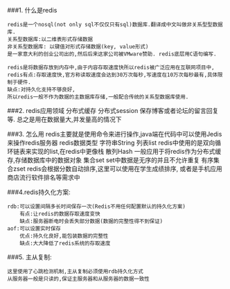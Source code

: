 ###1. 什么是redis

	redis是一个nosql(not only sql不仅仅只有sql)数据库.翻译成中文叫做非关系型型数据库.
	关系型数据库:以二维表形式存储数据
	非关系型数据库: 以键值对形式存储数据(key, value形式)
	是一家意大利的创业公司出的,然后后来这家公司被VMware赞助. redis底层用C语句编写.
	
	redis是将数据存放到内存中,由于内容存取速度快所以redis被广泛应用在互联网项目中,
	redis有点:存取速度快,官方称读取速度会达到30万次每秒,写速度在10万次每秒最有,具体限制于硬件.
	缺点:对持久化支持不够良好,
	所以redis一般不作为数据的主数据库存储,一般配合传统的关系型数据库使用.

###2. redis应用领域
	分布式缓存
	分布式session
	保存博客或者论坛的留言回复等.
	总之是用在数据量大,并发量高的情况下

###3. 怎么用
	redis主要就是使用命令来进行操作,java端在代码中可以使用Jedis来操作redis服务器
	redis数据类型
		字符串String
		列表list  redis中使用的是双向循环链表来实现的list,在redis中更像栈
		散列Hash  一般应用于将redis作为分布式缓存,存储数据库中的数据对象
		集合set set中数据是无序的并且不允许重复
		有序集合zset redis会根据分数自动排序,这里可以使用在学生成绩排序,
			或者是手机应用商店流行软件排名等需求中

###4.redis持久化方案:

	rdb:可以设置间隔多长时间保存一次(Redis不用任何配置默认的持久化方案)
		有点:让redis的数据存取速度变快
		缺点:服务器断电时会丢失部分数据(数据的完整性得不到保证)
	aof:可以设置实时保存
		优点:持久化良好,能包装数据的完整性
		缺点:大大降低了redis系统的存取速度

###5. 主从复制:	

	这里使用了心跳检测机制,主从复制必须使用rdb持久化方式
	从服务器一般是只读的,保证主服务器和从服务器的数据一致性
